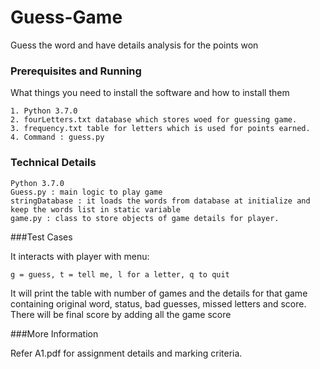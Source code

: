 # Guess-Game

Guess the word and have details analysis for the points won  

### Prerequisites and Running

What things you need to install the software and how to install them

```
1. Python 3.7.0
2. fourLetters.txt database which stores woed for guessing game.
3. frequency.txt table for letters which is used for points earned.
4. Command : guess.py
```

### Technical Details

```
Python 3.7.0
Guess.py : main logic to play game
stringDatabase : it loads the words from database at initialize and keep the words list in static variable
game.py : class to store objects of game details for player.
```

###Test Cases

It interacts with player with menu: 

```
g = guess, t = tell me, l for a letter, q to quit
```

It will print the table with number of games and the details for that game containing original word, status, bad guesses, missed letters and score. There will be final score by adding all the game score

###More Information

Refer A1.pdf for assignment details and marking criteria.
